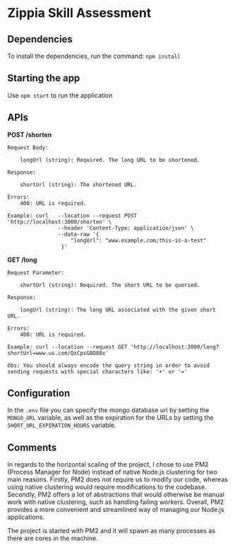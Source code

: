 # Zippia Skill Assessment

## Dependencies

To install the dependencies, run the command: `npm install`

## Starting the app

Use `npm start` to run the application

## APIs

**POST /shorten**

    Request Body:

        longUrl (string): Required. The long URL to be shortened.

    Response:

        shortUrl (string): The shortened URL.

    Errors:
        400: URL is required.

    Example: curl   --location --request POST 'http://localhost:3000/shorten' \
                    --header 'Content-Type: application/json' \
                    --data-raw '{
                        "longUrl": "www.example.com;this-is-a-test"
                     }'

**GET /long**

    Request Parameter:

        shortUrl (string): Required. The short URL to be queried.

    Response:

        longUrl (string): The long URL associated with the given short URL.

    Errors:
        400: URL is required.

    Example: curl --location --request GET 'http://localhost:3000/long?shortUrl=www.us.com/QxCpsGBO88x'

    Obs: You should always encode the query string in order to avoid sending requests with special characters like: '+' or '='

## Configuration

In the `.env` file you can specify the mongo database url by setting the `MONGO_URL` variable, as well as the expiration for the URLs by setting the `SHORT_URL_EXPIRATION_HOURS` variable.

## Comments

In regards to the horizontal scaling of the project, I chose to use PM2 (Process Manager for Node) instead of native Node.js clustering for two main reasons. Firstly, PM2 does not require us to modify our code, whereas using native clustering would require modifications to the codebase. Secondly, PM2 offers a lot of abstractions that would otherwise be manual work with native clustering, such as handling failing workers. Overall, PM2 provides a more convenient and streamlined way of managing our Node.js applications.

The project is started with PM2 and it will spawn as many processes as there are cores in the machine.
